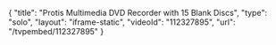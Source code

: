 {
    "title": "Protis Multimedia DVD Recorder with 15 Blank Discs",
    "type": "solo",
    "layout": "iframe-static",
    "videoId": "112327895",
    "url": "\/tvpembed\/112327895"
}